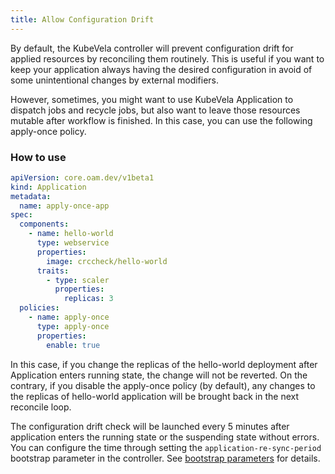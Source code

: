 ```yaml
---
title: Allow Configuration Drift
---
```


By default, the KubeVela controller will prevent configuration drift for applied resources by reconciling them routinely. This is useful if you want to keep your application always having the desired configuration in avoid of some unintentional changes by external modifiers.

However, sometimes, you might want to use KubeVela Application to dispatch jobs and recycle jobs, but also want to leave those resources mutable after workflow is finished. In this case, you can use the following apply-once policy.

### How to use
```yaml
apiVersion: core.oam.dev/v1beta1
kind: Application
metadata:
  name: apply-once-app
spec:
  components:
    - name: hello-world
      type: webservice
      properties:
        image: crccheck/hello-world
      traits:
        - type: scaler
          properties:
            replicas: 3
  policies:
    - name: apply-once
      type: apply-once
      properties:
        enable: true
```

In this case, if you change the replicas of the hello-world deployment after Application enters running state, the change will not be reverted. On the contrary, if you disable the apply-once policy (by default), any changes to the replicas of hello-world application will be brought back in the next reconcile loop.

The configuration drift check will be launched every 5 minutes after application enters the running state or the suspending state without errors. You can configure the time through setting the `application-re-sync-period` bootstrap parameter in the controller. See [bootstrap parameters](../../platform-engineers/system-operation/bootstrap-parameters) for details.